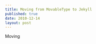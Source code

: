 ```yaml
---
title: Moving from MovableType to Jekyll
published: true
date: 2010-12-14
layout: post
---
```


Moving